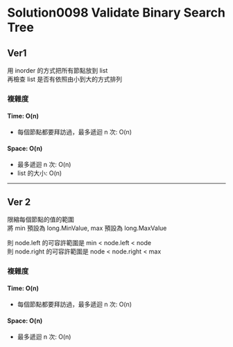 # Solution0098 Validate Binary Search Tree

## Ver1

用 inorder 的方式把所有節點放到 list  
再檢查 list 是否有依照由小到大的方式排列  

### 複雜度

#### Time: O(n)
- 每個節點都要拜訪過，最多遞迴 n 次: O(n)

#### Space: O(n)
- 最多遞迴 n 次: O(n)
- list 的大小: O(n)

---

## Ver 2

限縮每個節點的值的範圍  
將 min 預設為 long.MinValue, max 預設為 long.MaxValue

則 node.left 的可容許範圍是 min < node.left < node  
則 node.right 的可容許範圍是 node < node.right < max
  
### 複雜度

#### Time: O(n)
- 每個節點都要拜訪過，最多遞迴 n 次: O(n)

#### Space: O(n)
- 最多遞迴 n 次: O(n)